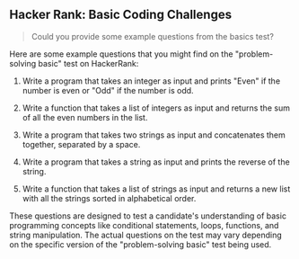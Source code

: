 ## Hacker Rank: Basic Coding Challenges

> Could you provide some example questions from the basics test?

Here are some example questions that you might find on the "problem-solving basic" test on HackerRank:

1. Write a program that takes an integer as input and prints "Even" if the number is even or "Odd" if the number is odd.

2. Write a function that takes a list of integers as input and returns the sum of all the even numbers in the list.

4. Write a program that takes two strings as input and concatenates them together, separated by a space.

5. Write a program that takes a string as input and prints the reverse of the string.

6. Write a function that takes a list of strings as input and returns a new list with all the strings sorted in alphabetical order.

These questions are designed to test a candidate's understanding of basic programming concepts like conditional statements, loops, functions, and string manipulation. The actual questions on the test may vary depending on the specific version of the "problem-solving basic" test being used.
